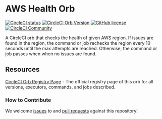 # AWS Health Orb
[![CircleCI status](https://circleci.com/gh/CircleCI-Public/aws-cli-orb.svg?style=shield "CircleCI status")](https://circleci.com/gh/CircleCI-Public/aws-health-orb) [![CircleCI Orb Version](https://badges.circleci.com/orbs/circleci/aws-health.svg)](https://circleci.com/developer/orbs/orb/circleci/aws-health) [![GitHub license](https://img.shields.io/badge/license-MIT-blue.svg)](https://raw.githubusercontent.com/CircleCI-Public/aws-health-orb/master/LICENSE) [![CircleCI Community](https://img.shields.io/badge/community-CircleCI%20Discuss-343434.svg)](https://discuss.circleci.com/c/ecosystem/orbs)

A CircleCI orb that checks the health of given AWS region. If issues are found in the region, the command or job rechecks the region every 10 seconds until the max attempts are reached. Otherwise, the command or job passes when when no issues are found. 

## Resources

[CircleCI Orb Registry Page](https://circleci.com/orbs/registry/orb/circleci/aws-health) - The official registry page of this orb for all versions, executors, commands, and jobs described.
### How to Contribute
We welcome [issues](https://github.com/CircleCI-Public/aws-health-orb//issues) to and [pull requests](https://github.com/CircleCI-Public/aws-health-orb//pulls) against this repository!
